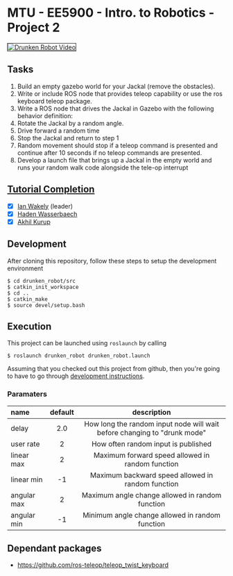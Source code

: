 # MTU - EE5900 - Intro. to Robotics - Project 2

<a href="https://www.youtube.com/watch?v=H7ok3Q6NmVc" target="_blank"><img src= "http://img.youtube.com/vi/H7ok3Q6NmVc/0.jpg" alt="Drunken Robot Video" border="1" /></a>

## Tasks
 1. Build an empty gazebo world for your Jackal (remove the obstacles).
 2. Write or include ROS node that provides teleop capability or use the ros keyboard teleop package.
 3. Write a ROS node that drives the Jackal in Gazebo with the following behavior definition:
  1. Rotate the Jackal by a random angle.
  2. Drive forward a random time
  3. Stop the Jackal and return to step 1
  4. Random movement should stop if a teleop command is presented and continue after 10 seconds if no teleop commands are presented.
 4. Develop a launch file that brings up a Jackal in the empty world and runs your random walk code alongside the tele-op interrupt

## [Tutorial Completion](https://www.clearpathrobotics.com/assets/guides/jackal/simulation.html)
- [x] [Ian Wakely](https://github.com/raveious) (leader)
- [x] [Haden Wasserbaech](https://github.com/spartanhaden)
- [x] [Akhil Kurup](https://github.com/amkurup)

## Development

After cloning this repository, follow these steps to setup the development environment
```
$ cd drunken_robot/src
$ catkin_init_workspace
$ cd ..
$ catkin_make
$ source devel/setup.bash
```

## Execution

This project can be launched using `roslaunch` by calling

```
$ roslaunch drunken_robot drunken_robot.launch
```

Assuming that you checked out this project from github, then you're going to have to go through [development instructions](#development).

### Paramaters
name | default | description
:---|:---:|:---:
delay | 2.0 | How long the random input node will wait before changing to "drunk mode"
user rate | 2 | How often random input is published
linear max | 2 | Maximum forward speed allowed in random function
linear min | -1 | Maximum backward speed allowed in random function
angular max | 2 | Maximum angle change allowed in random function
angular min | -1 | Minimum angle change allowed in random function

## Dependant packages
- https://github.com/ros-teleop/teleop_twist_keyboard

